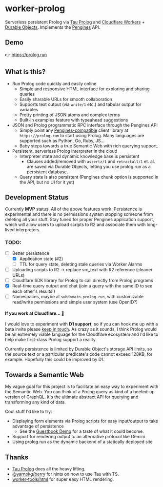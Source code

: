 # worker-prolog

Serverless persistent Prolog via [Tau Prolog](http://www.tau-prolog.org/) and [Cloudflare Workers](https://developers.cloudflare.com/workers/) + [Durable Objects](https://developers.cloudflare.com/workers/runtime-apis/durable-objects/). Implements the [Pengines](https://pengines.swi-prolog.org/docs/index.html) API.

## Demo

👉 https://prolog.run

## What is this?

- Run Prolog code quickly and easily online
	- Simple and responsive HTML interface for exploring and sharing queries
	- Easily sharable URLs for smooth collaboration
	- Supports text output (via `write/1` etc.) and tabular output for variables
	- Pretty printing of JSON atoms and complex terms
	- Built-in examples feature with typeahead suggestions
- JSON and Prolog programmatic RPC interface through the Pengines API
	- Simply point any [Pengines-compatible](https://github.com/SWI-Prolog/swish/tree/master/client) client library at `https://prolog.run` to start using Prolog. Many languages are supported such as Python, Go, Ruby, JS...
	- Baby steps towards a true Semantic Web with rich querying support.
- Persistent, serverless Prolog interpreter in the cloud
	- Interpreter state and dynamic knowledge base is persistent
		- Clauses added/removed with `assertz/1` and `retractall/1` et. al. are saved via Durable Objects, letting you use prolog.run as a persistent database.
	- Query state is also persistent (Pengines chunk option is supported in the API, but no UI for it yet)

## Development Status

Currently **MVP** status. All of the above features work. Persistence is experimental and there is no permissions system stopping someone from deleting all your stuff. Stay tuned for proper Pengines application support, which will allow users to upload scripts to R2 and associate them with long-lived interpreters.

### TODO:

- [ ] Better persistence
	- [x] Application state (#2)
	- [ ] TTL for query state, deleting stale queries via Worker Alarms
- [ ] Uploading scripts to R2 → replace src_text with R2 reference (cleaner URLs)
- [ ] Cloudflare SDK library for Prolog to call directly from Prolog programs
- [x] Real-time query output and chat (join a query with the same ID to see each other's results!)
- [ ] Namespaces, maybe at `subdomain.prolog.run`, with customizable read/write permissions and simple user system (use OpenID?)

#### If you work at Cloudflare... 🙏

I would love to experiment with **D1 support**, so if you can hook me up with a beta invite please [keep in touch](mailto:greg.roseberry@gmail.com). As crazy as it sounds, I think Prolog would be an extremely viable language for the Cloudflare ecosystem and I'd like to help make first-class Prolog support a reality.

Currently persistence is limited by Durable Object's storage API limits, so the source text or a particular predicate's code cannot exceed 128KB, for example. Hopefully this could be improved by D1.

## Towards a Semantic Web

My vague goal for this project is to facilitate an easy way to experiment with the Semantic Web. You can think of a Prolog query as kind of a beefed-up version of GraphQL. It's the ultimate abstract API for querying and transforming any kind of data.

Cool stuff I'd like to try:

- Displaying form elements via Prolog scripts for easy input/output to take advantage of persistence
	- See the [Guestbook Demo](https://prolog.run/?id=guestbook&src_text=%3A-+dynamic%28signed%2F3%29.%0D%0A%0D%0Asign%28By%2C+Msg%29+%3A-%0D%0A%09get_time%28T%29%2C%0D%0A%09findall%28X%2C+time_property%28T%2C+X%29%2C+Date%29%2C%0D%0A%09asserta%28signed%28By%2C+Date%2C+Msg%29%29.%0D%0A%0D%0A%25+%3F-+sign%28anonymous%2C+%27hello+%E4%B8%96%E7%95%8C%27%29.%0D%0A%25+%3F-+signed%28By%2C+Date%2C+Msg%29.&ask=) for a taste of what it could become.
- Support for rendering output to an alternative protocol like Gemini
- Using prolog.run as the dynamic backend of a statically deployed site

## Thanks

- [Tau Prolog](http://www.tau-prolog.org/) does all the heavy lifting.
- [@yarnpkg/berry](https://github.com/yarnpkg/berry/tree/master/packages/plugin-constraints/sources) for hints on how to use Tau with TS.
- [worker-tools/html](https://github.com/worker-tools/html) for super easy HTML rendering.
